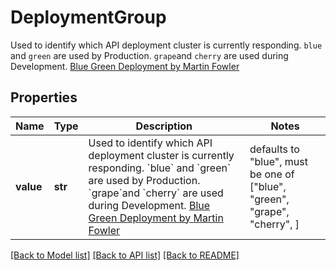 # DeploymentGroup

Used to identify which API deployment cluster is currently responding.  `blue` and `green` are used by Production. `grape`and `cherry` are used during Development.  [Blue Green Deployment by Martin Fowler](https://martinfowler.com/bliki/BlueGreenDeployment.html)

## Properties
Name | Type | Description | Notes
------------ | ------------- | ------------- | -------------
**value** | **str** | Used to identify which API deployment cluster is currently responding.  &#x60;blue&#x60; and &#x60;green&#x60; are used by Production. &#x60;grape&#x60;and &#x60;cherry&#x60; are used during Development.  [Blue Green Deployment by Martin Fowler](https://martinfowler.com/bliki/BlueGreenDeployment.html) | defaults to "blue",  must be one of ["blue", "green", "grape", "cherry", ]

[[Back to Model list]](../README.md#documentation-for-models) [[Back to API list]](../README.md#documentation-for-api-endpoints) [[Back to README]](../README.md)



